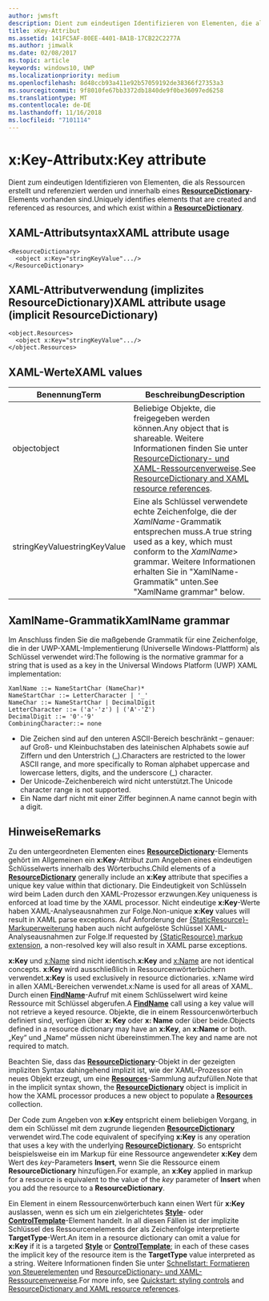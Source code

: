 ```yaml
---
author: jwmsft
description: Dient zum eindeutigen Identifizieren von Elementen, die als Ressourcen erstellt und referenziert werden und innerhalb eines ResourceDictionary-Elements vorhanden sind.
title: xKey-Attribut
ms.assetid: 141FC5AF-80EE-4401-8A1B-17CB22C2277A
ms.author: jimwalk
ms.date: 02/08/2017
ms.topic: article
keywords: windows10, UWP
ms.localizationpriority: medium
ms.openlocfilehash: 8d48ccb93a411e92b57059192de38366f27353a3
ms.sourcegitcommit: 9f8010fe67bb3372db1840de9f0be36097ed6258
ms.translationtype: MT
ms.contentlocale: de-DE
ms.lasthandoff: 11/16/2018
ms.locfileid: "7101114"
---
```

# <a name="xkey-attribute"></a><span data-ttu-id="8f8fe-104">x:Key-Attribut</span><span class="sxs-lookup"><span data-stu-id="8f8fe-104">x:Key attribute</span></span>


<span data-ttu-id="8f8fe-105">Dient zum eindeutigen Identifizieren von Elementen, die als Ressourcen erstellt und referenziert werden und innerhalb eines [**ResourceDictionary**](https://msdn.microsoft.com/library/windows/apps/br208794)-Elements vorhanden sind.</span><span class="sxs-lookup"><span data-stu-id="8f8fe-105">Uniquely identifies elements that are created and referenced as resources, and which exist within a [**ResourceDictionary**](https://msdn.microsoft.com/library/windows/apps/br208794).</span></span>

## <a name="xaml-attribute-usage"></a><span data-ttu-id="8f8fe-106">XAML-Attributsyntax</span><span class="sxs-lookup"><span data-stu-id="8f8fe-106">XAML attribute usage</span></span>

``` syntax
<ResourceDictionary>
  <object x:Key="stringKeyValue".../>
</ResourceDictionary>
```

## <a name="xaml-attribute-usage-implicit-resourcedictionary"></a><span data-ttu-id="8f8fe-107">XAML-Attributverwendung (implizites **ResourceDictionary**)</span><span class="sxs-lookup"><span data-stu-id="8f8fe-107">XAML attribute usage (implicit **ResourceDictionary**)</span></span>

``` syntax
<object.Resources>
  <object x:Key="stringKeyValue".../>
</object.Resources>
```

## <a name="xaml-values"></a><span data-ttu-id="8f8fe-108">XAML-Werte</span><span class="sxs-lookup"><span data-stu-id="8f8fe-108">XAML values</span></span>

| <span data-ttu-id="8f8fe-109">Benennung</span><span class="sxs-lookup"><span data-stu-id="8f8fe-109">Term</span></span> | <span data-ttu-id="8f8fe-110">Beschreibung</span><span class="sxs-lookup"><span data-stu-id="8f8fe-110">Description</span></span> |
|------|-------------|
| <span data-ttu-id="8f8fe-111">object</span><span class="sxs-lookup"><span data-stu-id="8f8fe-111">object</span></span> | <span data-ttu-id="8f8fe-112">Beliebige Objekte, die freigegeben werden können.</span><span class="sxs-lookup"><span data-stu-id="8f8fe-112">Any object that is shareable.</span></span> <span data-ttu-id="8f8fe-113">Weitere Informationen finden Sie unter [ResourceDictionary- und XAML-Ressourcenverweise](https://msdn.microsoft.com/library/windows/apps/mt187273).</span><span class="sxs-lookup"><span data-stu-id="8f8fe-113">See [ResourceDictionary and XAML resource references](https://msdn.microsoft.com/library/windows/apps/mt187273).</span></span> |
| <span data-ttu-id="8f8fe-114">stringKeyValue</span><span class="sxs-lookup"><span data-stu-id="8f8fe-114">stringKeyValue</span></span> | <span data-ttu-id="8f8fe-115">Eine als Schlüssel verwendete echte Zeichenfolge, die der _XamlName_-Grammatik entsprechen muss.</span><span class="sxs-lookup"><span data-stu-id="8f8fe-115">A true string used as a key, which must conform to the _XamlName_> grammar.</span></span> <span data-ttu-id="8f8fe-116">Weitere Informationen erhalten Sie in "XamlName-Grammatik" unten.</span><span class="sxs-lookup"><span data-stu-id="8f8fe-116">See "XamlName grammar" below.</span></span> | 

##  <a name="xamlname-grammar"></a><span data-ttu-id="8f8fe-117">XamlName-Grammatik</span><span class="sxs-lookup"><span data-stu-id="8f8fe-117">XamlName grammar</span></span>

<span data-ttu-id="8f8fe-118">Im Anschluss finden Sie die maßgebende Grammatik für eine Zeichenfolge, die in der UWP-XAML-Implementierung (Universelle Windows-Plattform) als Schlüssel verwendet wird:</span><span class="sxs-lookup"><span data-stu-id="8f8fe-118">The following is the normative grammar for a string that is used as a key in the Universal Windows Platform (UWP) XAML implementation:</span></span>

``` syntax
XamlName ::= NameStartChar (NameChar)*
NameStartChar ::= LetterCharacter | '_'
NameChar ::= NameStartChar | DecimalDigit
LetterCharacter ::= ('a'-'z') | ('A'-'Z')
DecimalDigit ::= '0'-'9'
CombiningCharacter::= none
```

-   <span data-ttu-id="8f8fe-119">Die Zeichen sind auf den unteren ASCII-Bereich beschränkt – genauer: auf Groß- und Kleinbuchstaben des lateinischen Alphabets sowie auf Ziffern und den Unterstrich (\_).</span><span class="sxs-lookup"><span data-stu-id="8f8fe-119">Characters are restricted to the lower ASCII range, and more specifically to Roman alphabet uppercase and lowercase letters, digits, and the underscore (\_) character.</span></span>
-   <span data-ttu-id="8f8fe-120">Der Unicode-Zeichenbereich wird nicht unterstützt.</span><span class="sxs-lookup"><span data-stu-id="8f8fe-120">The Unicode character range is not supported.</span></span>
-   <span data-ttu-id="8f8fe-121">Ein Name darf nicht mit einer Ziffer beginnen.</span><span class="sxs-lookup"><span data-stu-id="8f8fe-121">A name cannot begin with a digit.</span></span>

## <a name="remarks"></a><span data-ttu-id="8f8fe-122">Hinweise</span><span class="sxs-lookup"><span data-stu-id="8f8fe-122">Remarks</span></span>

<span data-ttu-id="8f8fe-123">Zu den untergeordneten Elementen eines [**ResourceDictionary**](https://msdn.microsoft.com/library/windows/apps/br208794)-Elements gehört im Allgemeinen ein **x:Key**-Attribut zum Angeben eines eindeutigen Schlüsselwerts innerhalb des Wörterbuchs.</span><span class="sxs-lookup"><span data-stu-id="8f8fe-123">Child elements of a [**ResourceDictionary**](https://msdn.microsoft.com/library/windows/apps/br208794) generally include an **x:Key** attribute that specifies a unique key value within that dictionary.</span></span> <span data-ttu-id="8f8fe-124">Die Eindeutigkeit von Schlüsseln wird beim Laden durch den XAML-Prozessor erzwungen.</span><span class="sxs-lookup"><span data-stu-id="8f8fe-124">Key uniqueness is enforced at load time by the XAML processor.</span></span> <span data-ttu-id="8f8fe-125">Nicht eindeutige **x:Key**-Werte haben XAML-Analyseausnahmen zur Folge.</span><span class="sxs-lookup"><span data-stu-id="8f8fe-125">Non-unique **x:Key** values will result in XAML parse exceptions.</span></span> <span data-ttu-id="8f8fe-126">Auf Anforderung der [{StaticResource}-Markuperweiterung](staticresource-markup-extension.md) haben auch nicht aufgelöste Schlüssel XAML-Analyseausnahmen zur Folge.</span><span class="sxs-lookup"><span data-stu-id="8f8fe-126">If requested by [{StaticResource} markup extension](staticresource-markup-extension.md), a non-resolved key will also result in XAML parse exceptions.</span></span>

<span data-ttu-id="8f8fe-127">**x:Key** und [x:Name](x-name-attribute.md) sind nicht identisch.</span><span class="sxs-lookup"><span data-stu-id="8f8fe-127">**x:Key** and [x:Name](x-name-attribute.md) are not identical concepts.</span></span> <span data-ttu-id="8f8fe-128">**x:Key** wird ausschließlich in Ressourcenwörterbüchern verwendet.</span><span class="sxs-lookup"><span data-stu-id="8f8fe-128">**x:Key** is used exclusively in resource dictionaries.</span></span> <span data-ttu-id="8f8fe-129">x:Name wird in allen XAML-Bereichen verwendet.</span><span class="sxs-lookup"><span data-stu-id="8f8fe-129">x:Name is used for all areas of XAML.</span></span> <span data-ttu-id="8f8fe-130">Durch einen [**FindName**](https://msdn.microsoft.com/library/windows/apps/br208715)-Aufruf mit einem Schlüsselwert wird keine Ressource mit Schlüssel abgerufen.</span><span class="sxs-lookup"><span data-stu-id="8f8fe-130">A [**FindName**](https://msdn.microsoft.com/library/windows/apps/br208715) call using a key value will not retrieve a keyed resource.</span></span> <span data-ttu-id="8f8fe-131">Objekte, die in einem Ressourcenwörterbuch definiert sind, verfügen über **x: Key** oder **x: Name** oder über beide.</span><span class="sxs-lookup"><span data-stu-id="8f8fe-131">Objects defined in a resource dictionary may have an **x:Key**, an **x:Name** or both.</span></span> <span data-ttu-id="8f8fe-132">„Key“ und „Name“ müssen nicht übereinstimmen.</span><span class="sxs-lookup"><span data-stu-id="8f8fe-132">The key and name are not required to match.</span></span>

<span data-ttu-id="8f8fe-133">Beachten Sie, dass das [**ResourceDictionary**](https://msdn.microsoft.com/library/windows/apps/br208794)-Objekt in der gezeigten impliziten Syntax dahingehend implizit ist, wie der XAML-Prozessor ein neues Objekt erzeugt, um eine [**Resources**](https://msdn.microsoft.com/library/windows/apps/br208740)-Sammlung aufzufüllen.</span><span class="sxs-lookup"><span data-stu-id="8f8fe-133">Note that in the implicit syntax shown, the [**ResourceDictionary**](https://msdn.microsoft.com/library/windows/apps/br208794) object is implicit in how the XAML processor produces a new object to populate a [**Resources**](https://msdn.microsoft.com/library/windows/apps/br208740) collection.</span></span>

<span data-ttu-id="8f8fe-134">Der Code zum Angeben von **x:Key** entspricht einem beliebigen Vorgang, in dem ein Schlüssel mit dem zugrunde liegenden [**ResourceDictionary**](https://msdn.microsoft.com/library/windows/apps/br208794) verwendet wird.</span><span class="sxs-lookup"><span data-stu-id="8f8fe-134">The code equivalent of specifying **x:Key** is any operation that uses a key with the underlying [**ResourceDictionary**](https://msdn.microsoft.com/library/windows/apps/br208794).</span></span> <span data-ttu-id="8f8fe-135">So entspricht beispielsweise ein im Markup für eine Ressource angewendeter **x:Key** dem Wert des *key*-Parameters **Insert**, wenn Sie die Ressource einem **ResourceDictionary** hinzufügen.</span><span class="sxs-lookup"><span data-stu-id="8f8fe-135">For example, an **x:Key** applied in markup for a resource is equivalent to the value of the *key* parameter of **Insert** when you add the resource to a **ResourceDictionary**.</span></span>

<span data-ttu-id="8f8fe-136">Ein Element in einem Ressourcenwörterbuch kann einen Wert für **x:Key** auslassen, wenn es sich um ein zielgerichtetes [**Style**](https://msdn.microsoft.com/library/windows/apps/br208849)- oder [**ControlTemplate**](https://msdn.microsoft.com/library/windows/apps/br209391)-Element handelt. In all diesen Fällen ist der implizite Schlüssel des Ressourcenelements der als Zeichenfolge interpretierte **TargetType**-Wert.</span><span class="sxs-lookup"><span data-stu-id="8f8fe-136">An item in a resource dictionary can omit a value for **x:Key** if it is a targeted [**Style**](https://msdn.microsoft.com/library/windows/apps/br208849) or [**ControlTemplate**](https://msdn.microsoft.com/library/windows/apps/br209391); in each of these cases the implicit key of the resource item is the **TargetType** value interpreted as a string.</span></span> <span data-ttu-id="8f8fe-137">Weitere Informationen finden Sie unter [Schnellstart: Formatieren von Steuerelementen](https://msdn.microsoft.com/library/windows/apps/hh465498) und [ResourceDictionary- und XAML-Ressourcenverweise](https://msdn.microsoft.com/library/windows/apps/mt187273).</span><span class="sxs-lookup"><span data-stu-id="8f8fe-137">For more info, see [Quickstart: styling controls](https://msdn.microsoft.com/library/windows/apps/hh465498) and [ResourceDictionary and XAML resource references](https://msdn.microsoft.com/library/windows/apps/mt187273).</span></span>

